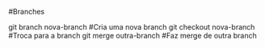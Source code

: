 #Branches 

git branch nova-branch #Cria uma nova branch
git checkout nova-branch #Troca para a branch
git merge outra-branch #Faz merge de outra branch 
